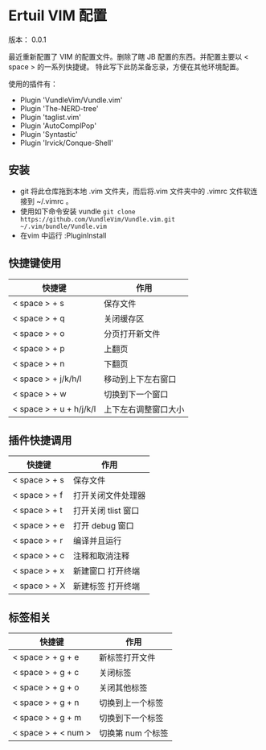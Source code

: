 # Ertuil VIM 配置

版本： 0.0.1

最近重新配置了 VIM 的配置文件。删除了瞎 JB 配置的东西。并配置主要以 < space > 的一系列快捷键。
特此写下此防呆备忘录，方便在其他环境配置。

使用的插件有：

* Plugin 'VundleVim/Vundle.vim'
* Plugin 'The-NERD-tree'
* Plugin 'taglist.vim'
* Plugin 'AutoComplPop'
* Plugin 'Syntastic'
* Plugin 'lrvick/Conque-Shell'

## 安装

* git 将此仓库拖到本地 .vim 文件夹，而后将.vim 文件夹中的 .vimrc 文件软连接到 ~/.vimrc 。
* 使用如下命令安装 vundle `git clone https://github.com/VundleVim/Vundle.vim.git ~/.vim/bundle/Vundle.vim`
* 在vim 中运行 :PluginInstall

## 快捷键使用 

| 快捷键 | 作用 |
| ------ | ---- |
| < space > + s | 保存文件 |
| < space > + q | 关闭缓存区 |
| < space > + o | 分页打开新文件 |
| < space > + p | 上翻页 |
| < space > + n | 下翻页 |
| < space > + j/k/h/l | 移动到上下左右窗口 |
| < space > + w | 切换到下一个窗口 |
| < space > + u + h/j/k/l | 上下左右调整窗口大小 | 

## 插件快捷调用

| 快捷键 | 作用 |
| ------ | ---- |
| < space > + s | 保存文件 |
| < space > + f | 打开关闭文件处理器 |
| < space > + t | 打开关闭 tlist 窗口 |
| < space > + e | 打开 debug 窗口 |
| < space > + r | 编译并且运行 |
| < space > + c | 注释和取消注释 |
| < space > + x | 新建窗口 打开终端 |
| < space > + X | 新建标签 打开终端 |

## 标签相关

| 快捷键 | 作用 |
| ------ | ---- |
| < space > + g + e | 新标签打开文件 |
| < space > + g + c | 关闭标签 |
| < space > + g + o | 关闭其他标签 |
| < space > + g + n | 切换到上一个标签 |
| < space > + g + m | 切换到下一个标签 |
| < space > + < num > | 切换第 num 个标签 |
